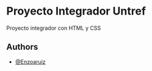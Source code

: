 # Proyecto Integrador Untref

Proyecto integrador con HTML y CSS


## Authors

- [@Enzoaruiz](https://github.com/Enzoaruiz)